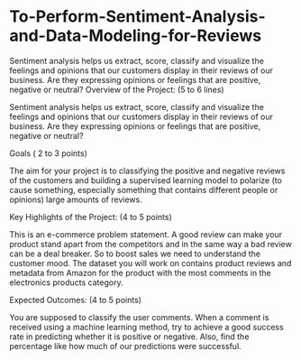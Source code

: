 # To-Perform-Sentiment-Analysis-and-Data-Modeling-for-Reviews
Sentiment analysis helps us extract, score, classify and visualize the feelings and opinions that our customers display in their reviews of our business. Are they expressing opinions or feelings that are positive, negative or neutral?
Overview of the Project: (5 to 6 lines)

Sentiment analysis helps us extract, score, classify and visualize the feelings and opinions that our customers display in their reviews of our business. Are they expressing opinions or feelings that are positive, negative or neutral?

Goals ( 2 to 3 points)

The aim for your project is to classifying the positive and negative reviews of the customers and building a supervised learning model to polarize (to cause something, especially something that contains different people or opinions) large amounts of reviews.

Key Highlights of the Project: (4 to 5 points)

This is an e-commerce problem statement. A good review can make your product stand apart from the competitors and in the same way a bad review can be a deal breaker. So to boost sales we need to understand the customer mood. The dataset you will work on contains product reviews and metadata from Amazon for the product with the most comments in the electronics products category.

Expected Outcomes: (4 to 5 points)

You are supposed to classify the user comments. When a comment is received using a machine learning method, try to achieve a good success rate in predicting whether it is positive or negative. Also, find the percentage like how much of our predictions were successful.
